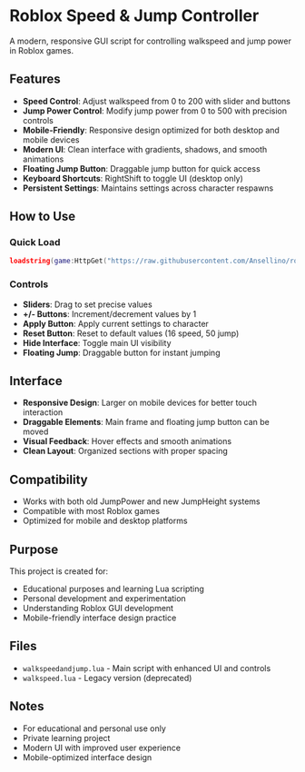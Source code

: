 # Roblox Speed & Jump Controller

A modern, responsive GUI script for controlling walkspeed and jump power in Roblox games.

## Features

- **Speed Control**: Adjust walkspeed from 0 to 200 with slider and buttons
- **Jump Power Control**: Modify jump power from 0 to 500 with precision controls
- **Mobile-Friendly**: Responsive design optimized for both desktop and mobile devices
- **Modern UI**: Clean interface with gradients, shadows, and smooth animations
- **Floating Jump Button**: Draggable jump button for quick access
- **Keyboard Shortcuts**: RightShift to toggle UI (desktop only)
- **Persistent Settings**: Maintains settings across character respawns

## How to Use

### Quick Load

```lua
loadstring(game:HttpGet("https://raw.githubusercontent.com/Ansellino/roblox/main/walkspeedandjump.lua"))()
```

### Controls

- **Sliders**: Drag to set precise values
- **+/- Buttons**: Increment/decrement values by 1
- **Apply Button**: Apply current settings to character
- **Reset Button**: Reset to default values (16 speed, 50 jump)
- **Hide Interface**: Toggle main UI visibility
- **Floating Jump**: Draggable button for instant jumping

## Interface

- **Responsive Design**: Larger on mobile devices for better touch interaction
- **Draggable Elements**: Main frame and floating jump button can be moved
- **Visual Feedback**: Hover effects and smooth animations
- **Clean Layout**: Organized sections with proper spacing

## Compatibility

- Works with both old JumpPower and new JumpHeight systems
- Compatible with most Roblox games
- Optimized for mobile and desktop platforms

## Purpose

This project is created for:

- Educational purposes and learning Lua scripting
- Personal development and experimentation
- Understanding Roblox GUI development
- Mobile-friendly interface design practice

## Files

- `walkspeedandjump.lua` - Main script with enhanced UI and controls
- `walkspeed.lua` - Legacy version (deprecated)

## Notes

- For educational and personal use only
- Private learning project
- Modern UI with improved user experience
- Mobile-optimized interface design
